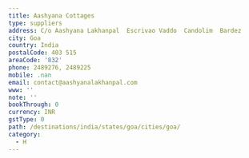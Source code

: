 ```yaml
---
title: Aashyana Cottages
type: suppliers
address: C/o Aashyana Lakhanpal  Escrivao Vaddo  Candolim  Bardez
city: Goa
country: India
postalCode: 403 515
areaCode: '832'
phone: 2489276, 2489225
mobile: .nan
email: contact@aashyanalakhanpal.com
www: ''
note: ''
bookThrough: 0
currency: INR
gstType: 0
path: /destinations/india/states/goa/cities/goa/
category:
  - H
---
```


